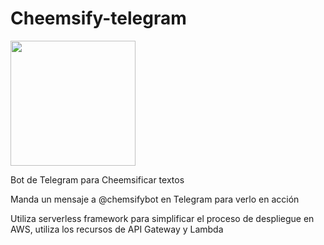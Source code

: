 # Cheemsify-telegram

<img src="https://user-images.githubusercontent.com/4296205/107651815-2d13a880-6c3d-11eb-932a-036af76d00b7.png" height=200>

Bot de Telegram para Cheemsificar textos

Manda un mensaje a @chemsifybot en Telegram para verlo en acción

Utiliza serverless framework para simplificar el proceso de despliegue en AWS, utiliza los recursos de API Gateway y Lambda
